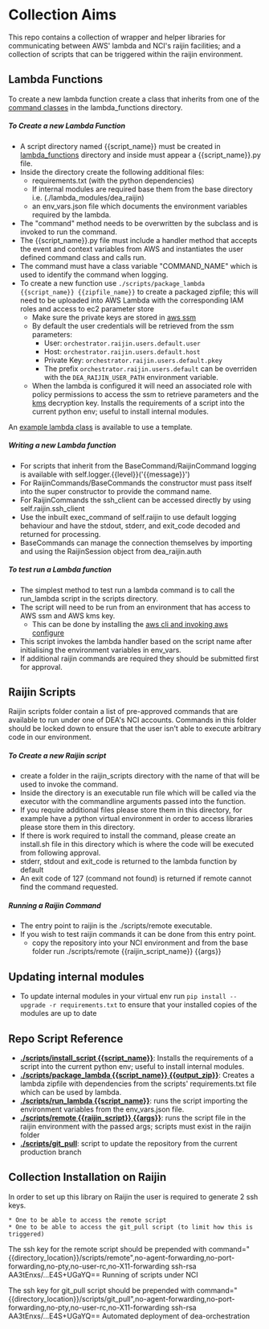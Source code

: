 # Collection Aims
This repo contains a collection of wrapper and helper libraries for communicating between AWS' lambda
and NCI's raijin facilities; and a collection of scripts that can be triggered within the raijin environment.

## Lambda Functions

To create a new lambda function create a class that inherits from one of the
[command classes](/lambda_modules/dea_raijin/dea_raijin/lambda_commands.py)
in the lambda_functions directory.

##### To Create a new Lambda Function
* A script directory named {{script_name}} must be created in [lambda_functions](/lambda_functions) directory and inside must appear a {{script_name}}.py file.
* Inside the directory create the following additional files:
    * requirements.txt (with the python dependencies)
    * If internal modules are required base them from the base directory i.e. (./lambda_modules/dea_raijin)
    * an env_vars.json file which documents the environment variables required by the lambda.
* The "command" method needs to be overwritten by the subclass and is invoked to run the command.
* The {{script_name}}.py file must include a handler method that accepts the event and context variables
  from AWS and instantiates the user defined command class and calls run.
* The command must have a class variable "COMMAND_NAME" which is used to identify the command when logging.
* To create a new function use `./scripts/package_lambda {{script_name}} {{zipfile_name}}` to create a packaged
  zipfile; this will need to be uploaded into AWS Lambda with the corresponding IAM roles and access to
  ec2 parameter store
    * Make sure the private keys are stored in [aws ssm](http://docs.aws.amazon.com/systems-manager/latest/userguide/sysman-paramstore-walk.html)
    * By default the user credentials will be retrieved from the ssm parameters:
        * User: `orchestrator.raijin.users.default.user`
        * Host: `orchestrator.raijin.users.default.host`
        * Private Key: `orchestrator.raijin.users.default.pkey`
        * The prefix `orchestrator.raijin.users.default` can be overriden with the `DEA_RAIJIN_USER_PATH` environment variable.
    * When the lambda is configured it will need an associated role with policy permissions to access
      the ssm to retrieve parameters and the [kms](http://docs.aws.amazon.com/kms/latest/developerguide/key-policies.html) decryption key.
Installs the requirements of a script into the current python env; useful to install internal modules.

An
[example lambda class](/lambda_functions/example/example.py)
is available to use a template.

##### Writing a new Lambda function
* For scripts that inherit from the BaseCommand/RaijinCommand logging
  is available with self.logger.{{level}}('{{message}}')
* For RaijinCommands/BaseCommands the constructor must pass itself into the super constructor
  to provide the command name.
* For RaijinCommands the ssh_client can be accessed directly by using self.raijin.ssh_client
* Use the inbuilt exec_command of self.raijin to use default logging behaviour and have the stdout, stderr, and
  exit_code decoded and returned for processing.
* BaseCommands can manage the connection themselves by importing and using the RaijinSession object from
  dea_raijin.auth

##### To test run a Lambda function
* The simplest method to test run a lambda command is to call the run_lambda script in the scripts directory.
* The script will need to be run from an environment that has access to AWS ssm and AWS kms key.
    * This can be done by installing the [aws cli and invoking aws configure](http://docs.aws.amazon.com/cli/latest/userguide/cli-chap-getting-started.html)
* This script invokes the lambda handler based on the script name after initialising the
  environment variables in env_vars.
* If additional raijin commands are required they should be submitted first for approval.

## Raijin Scripts

Raijin scripts folder contain a list of pre-approved commands that are available to run under one of DEA's
NCI accounts. Commands in this folder should be locked down to ensure that the user isn't able to
execute arbitrary code in our environment.

##### To Create a new Raijin script

* create a folder in the raijin_scripts directory with the name of that will be used to invoke the command.
* Inside the directory is an executable run file which will be called via the executor with the
  commandline arguments passed into the function.
* If you require additional files please store them in this directory, for example have a python virtual
  environment in order to access libraries please store them in this directory.
* If there is work required to install the command, please create an install.sh file in this directory
  which is where the code will be executed from following approval.
* stderr, stdout and exit_code is returned to the lambda function by default
* An exit code of 127 (command not found) is returned if remote cannot find the command requested.

##### Running a Raijin Command

* The entry point to raijin is the ./scripts/remote executable.
* If you wish to test raijin commands it can be done from this entry point.
    * copy the repository into your NCI environment and from the base folder run
      ./scripts/remote {{raijin_script_name}} {{args}}

## Updating internal modules

* To update internal modules in your virtual env run `pip install --upgrade -r requirements.txt`
  to ensure that your installed copies of the modules are up to date

## Repo Script Reference

* [__./scripts/install_script {{script_name}}__](/scripts/install_script):
Installs the requirements of a script into the current python env; useful to install internal modules.
* [__./scripts/package_lambda {{script_name}} {{output_zip}}__](/scripts/package_lambda):
Creates a lambda zipfile with dependencies from the scripts' requirements.txt file which can be used by lambda.
* [__./scripts/run_lambda {{script_name}}__](/scripts/run_lambda):
runs the script importing the environment variables from the env_vars.json file.
* [__./scripts/remote {{raijin_script}} {{args}}__](/scripts/remote):
runs the script file in the raijin environment with the passed args; scripts must exist in the raijin folder
* [__./scripts/git_pull__](/scripts/git_pull):
script to update the repository from the current production branch

## Collection Installation on Raijin

In order to set up this library on Raijin the user is required to generate 2 ssh keys.

    * One to be able to access the remote script
    * One to be able to access the git_pull script (to limit how this is triggered)

The ssh key for the remote script should be prepended with
command="{{directory_location}}/scripts/remote",no-agent-forwarding,no-port-forwarding,no-pty,no-user-rc,no-X11-forwarding ssh-rsa AA3tEnxs/...E4S+UGaYQ== Running of scripts under NCI

The ssh key for git_pull script should be prepended with
command="{{directory_location}}/scripts/git_pull",no-agent-forwarding,no-port-forwarding,no-pty,no-user-rc,no-X11-forwarding ssh-rsa AA3tEnxs/...E4S+UGaYQ== Automated deployment of dea-orchestration
